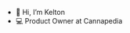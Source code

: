 - 👋 Hi, I’m Kelton
- 💻 Product Owner at Cannapedia



<!---
khale913/khale913 is a ✨ special ✨ repository because its `README.md` (this file) appears on your GitHub profile.
You can click the Preview link to take a look at your changes.
--->

